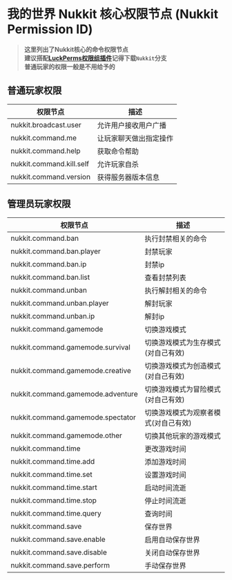 # 我的世界 Nukkit 核心权限节点 (Nukkit Permission ID)
> **这里列出了Nukkit核心的命令权限节点**  
> **建议搭配[LuckPerms权限组插件](https://github.com/LuckPerms/LuckPerms)记得下载`Nukkit`分支**  
> **普通玩家的权限一般是不用给予的**  
## 普通玩家权限
|权限节点|描述|
|-|-|
|nukkit.broadcast.user|允许用户接收用户广播|
|nukkit.command.me|让玩家聊天做出指定操作|
|nukkit.command.help|获取命令帮助|
|nukkit.command.kill.self|允许玩家自杀|
|nukkit.command.version|获得服务器版本信息|
## 管理员玩家权限
|权限节点|描述|
|-|-|
|nukkit.command.ban|执行封禁相关的命令|
|nukkit.command.ban.player|封禁玩家|
|nukkit.command.ban.ip|封禁ip|
|nukkit.command.ban.list|查看封禁列表|
|nukkit.command.unban|执行解封相关的命令|
|nukkit.command.unban.player|解封玩家|
|nukkit.command.unban.ip|解封ip|
|nukkit.command.gamemode|切换游戏模式|
|nukkit.command.gamemode.survival|切换游戏模式为生存模式(对自己有效)|
|nukkit.command.gamemode.creative|切换游戏模式为创造模式(对自己有效)|
|nukkit.command.gamemode.adventure|切换游戏模式为冒险模式(对自己有效)|
|nukkit.command.gamemode.spectator|切换游戏模式为观察者模式(对自己有效)|
|nukkit.command.gamemode.other|切换其他玩家的游戏模式|
|nukkit.command.time|更改游戏时间|
|nukkit.command.time.add|添加游戏时间|
|nukkit.command.time.set|设置游戏时间|
|nukkit.command.time.start|启动时间流逝|
|nukkit.command.time.stop|停止时间流逝|
|nukkit.command.time.query|查询时间|
|nukkit.command.save|保存世界|
|nukkit.command.save.enable|启用自动保存世界|
|nukkit.command.save.disable|关闭自动保存世界|
|nukkit.command.save.perform|手动保存世界|
